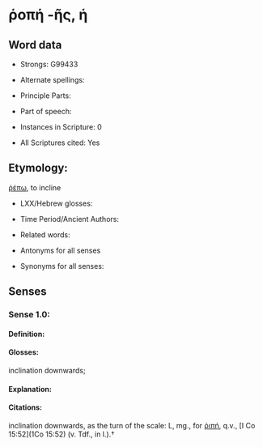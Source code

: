 # ῥοπή -ῆς, ἡ

<!-- Status: S2=NeedsEdits -->
<!-- Lexica used for edits:   -->

## Word data

* Strongs: G99433

* Alternate spellings:



* Principle Parts: 


* Part of speech: 


* Instances in Scripture: 0

* All Scriptures cited: Yes

## Etymology: 

[ῥέπω](), to incline

* LXX/Hebrew glosses: 


* Time Period/Ancient Authors: 


* Related words: 

* Antonyms for all senses

* Synonyms for all senses: 


## Senses 


### Sense  1.0: 

#### Definition: 

#### Glosses: 

inclination downwards; 

#### Explanation: 


#### Citations: 

inclination downwards, as the turn of the scale: L, mg., for [ῥιπή](), q.v., [I Co 15:52](1Co 15:52) (v. Tdf., in l.).†
